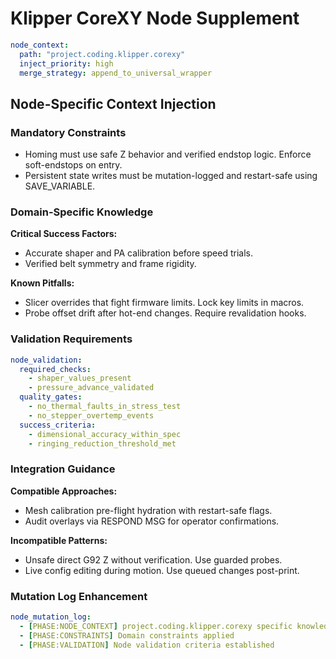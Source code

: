 # Klipper CoreXY Node Supplement

```yaml
node_context:
  path: "project.coding.klipper.corexy"
  inject_priority: high
  merge_strategy: append_to_universal_wrapper
```

## Node-Specific Context Injection

### Mandatory Constraints
- Homing must use safe Z behavior and verified endstop logic. Enforce soft-endstops on entry.
- Persistent state writes must be mutation-logged and restart-safe using SAVE_VARIABLE.

### Domain-Specific Knowledge
**Critical Success Factors:**
- Accurate shaper and PA calibration before speed trials.
- Verified belt symmetry and frame rigidity.

**Known Pitfalls:**
- Slicer overrides that fight firmware limits. Lock key limits in macros.
- Probe offset drift after hot-end changes. Require revalidation hooks.

### Validation Requirements
```yaml
node_validation:
  required_checks:
    - shaper_values_present
    - pressure_advance_validated
  quality_gates:
    - no_thermal_faults_in_stress_test
    - no_stepper_overtemp_events
  success_criteria:
    - dimensional_accuracy_within_spec
    - ringing_reduction_threshold_met
```

### Integration Guidance
**Compatible Approaches:**
- Mesh calibration pre-flight hydration with restart-safe flags.
- Audit overlays via RESPOND MSG for operator confirmations.

**Incompatible Patterns:**
- Unsafe direct G92 Z without verification. Use guarded probes.
- Live config editing during motion. Use queued changes post-print.

### Mutation Log Enhancement
```yaml
node_mutation_log:
  - [PHASE:NODE_CONTEXT] project.coding.klipper.corexy specific knowledge injected
  - [PHASE:CONSTRAINTS] Domain constraints applied
  - [PHASE:VALIDATION] Node validation criteria established
```

